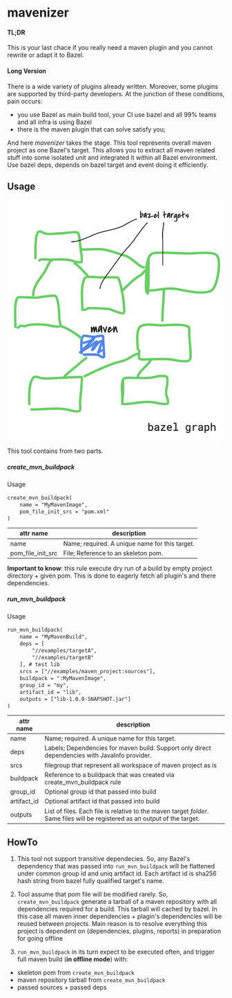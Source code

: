 # mavenizer

#### TL;DR
This is your last chace if you really need a maven plugin and you cannot rewrite or adapt it to Bazel.
 
#### Long Version
 
There is a wide variety of plugins already written. Moreover, some plugins are supported by third-party developers. 
At the junction of these conditions, pain occurs:

- you use Bazel as main build tool, your CI use bazel and all 99% teams and all infra is using Bazel
- there is the maven plugin that can solve satisfy you;

And here *mavenizer* takes the stage. This tool represents overall maven project as one Bazel's target.
This allows you to extract all maven related stuff into some isolated unit and integrated it within all Bazel environment.
Use bazel deps, depends on bazel target and event doing it efficiently.


## Usage

![Alt text](assets/ci.png?raw=true "Title")


This tool contains from two parts.


##### create_mvn_buildpack
  
Usage
```
create_mvn_buildpack(
    name = "MyMavenImage",
    pom_file_init_src = "pom.xml"
)
```
  
  
| attr name  | description  |
|---|---|
| name  | Name; required. A unique name for this target.  |
| pom_file_init_src  | File; Reference to an skeleton pom.     |


**Important to know**: this rule execute dry run of a build by empty project directory + given pom. This is done to eagerly fetch all plugin's and there dependencies. 


##### run_mvn_buildpack

  
Usage
```
run_mvn_buildpack(
    name = "MyMavenBuild",
    deps = [
        "//examples/targetA",
        "//examples/targetB"
    ], # test lib
    srcs = ["//examples/maven_project:sources"],
    buildpack = ":MyMavenImage",
    group_id = "my",
    artifact_id = "lib",
    outputs = ["lib-1.0.0-SNAPSHOT.jar"]
)
```


| attr name  | description  |
|---|---|
| name  | Name; required. A unique name for this target.  |
| deps  | Labels; Dependencies for maven build. Support only direct dependencies with JavaInfo provider.     |
| srcs  | filegroup that represent all workspace of maven project as is     |
| buildpack  | Reference to a buildpack that was created via  create_mvn_buildpack rule    |
| group_id  | Optional group id that passed into build   |
| artifact_id  | Optional artifact id that passed into build   |
| outputs  | List of files. Each file is relative to the maven target _folder_. Same files will be registered as an output of the target.   |

## HowTo

1. This tool not support transitive dependecies. 
So, any Bazel's dependency that was passed into `run_mvn_buildpack` will be flattened under common group id and uniq artifact id. Each artifact id is sha256 hash string from bazel fully qualified target's name.

2. Tool assume that pom file will be modified rarely. So, `create_mvn_buildpack` generate a tarball of a maven repository with all dependencies required for a build. This tarball will cached by bazel. In this case all
maven inner dependencies + plagin's dependencies will be reused between projects. Main reason is to resolve everything this project is dependent on (dependencies, plugins, reports) in preparation for going offline

3. `run_mvn_buildpack` in its turn expect to be executed often, and trigger full maven build (**in offline mode**) with:
- skeleton pom from `create_mvn_buildpack`
- maven repository tarball from `create_mvn_buildpack`
- passed sources + passed deps